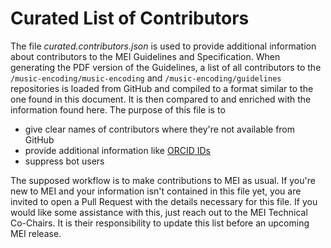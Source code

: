 # Curated List of Contributors

The file _curated.contributors.json_ is used to provide additional information about contributors to the MEI Guidelines and Specification. When generating the PDF version of the Guidelines, a list of all contributors to the `/music-encoding/music-encoding` and `/music-encoding/guidelines` repositories is loaded from GitHub and compiled to a format similar to the one found in this document. It is then compared to and enriched with the information found here. The purpose of this file is to

* give clear names of contributors where they're not available from GitHub
* provide additional information like [ORCID IDs](https://orcid.org/)
* suppress bot users

The supposed workflow is to make contributions to MEI as usual. If you're new to MEI and your information isn't contained in this file yet, you are invited to open a Pull Request with the details necessary for this file. If you would like some assistance with this, just reach out to the MEI Technical Co-Chairs. It is their responsibility to update this list before an upcoming MEI release.

